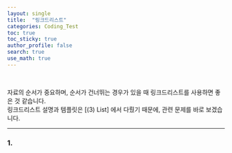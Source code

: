 ```yaml
---
layout: single  
title:  "링크드리스트"
categories: Coding_Test
toc: true
toc_sticky: true
author_profile: false
search: true
use_math: true
---
```

<br/>

자료의 순서가 중요하며, 순서가 건너뛰는 경우가 있을 때 링크드리스트를 사용하면 좋은 것 같습니다.   
링크드리스트 설명과 템플릿은 [(3) List] 에서 다뤘기 때문에, 관련 문제를 바로 보겠습니다.  

---

### 1.
